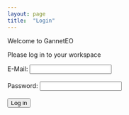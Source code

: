 ```yaml
---
layout: page
title:  "Login"
---
```


Welcome to GannetEO

Please log in to your workspace

<form action="http://www.ineff.ch/DOCter/welcome/">
  <label for="email">E-Mail:</label>
  <input type="email"> <br><br>
  <label for="password">Password:</label>
  <input type="password"> <br><br>
  <input type="submit" value="Log in">
</form> 